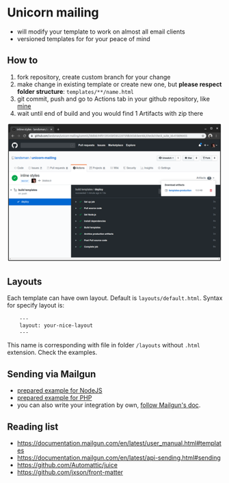 # Unicorn mailing

- will modify your template to work on almost all email clients
- versioned templates for for your peace of mind

## How to

1. fork repository, create custom branch for your change
2. make change in existing template or create new one, but **please respect folder structure**: `templates/**/name.html`
3. git commit, push and go to Actions tab in your github repository, like [mine](https://github.com/landsman/unicorn-mailing/actions)
4. wait until end of build and you would find 1 Artifacts with zip there

![Example](./.github/example.png)

## Layouts

Each template can have own layout. Default is `layouts/default.html`.
Syntax for specify layout is:

```
    ---
    layout: your-nice-layout
    ---
```

This name is corresponding with file in folder `/layouts` without `.html` extension.
Check the examples.

## Sending via Mailgun

- [prepared example for NodeJS](/.doc/example-nodejs)
- [prepared example for PHP](./doc/example-php)
- you can also write your integration by own, [follow Mailgun's doc](https://documentation.mailgun.com/en/latest/api-sending.html#sending).

## Reading list

- https://documentation.mailgun.com/en/latest/user_manual.html#templates
- https://documentation.mailgun.com/en/latest/api-sending.html#sending
- https://github.com/Automattic/juice
- https://github.com/jxson/front-matter